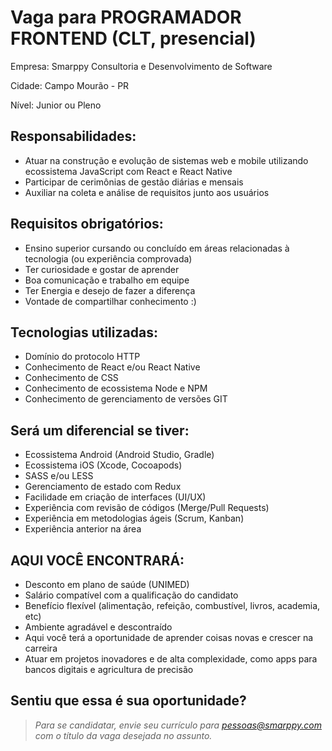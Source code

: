 # Vaga para PROGRAMADOR FRONTEND (CLT, presencial)

Empresa: Smarppy Consultoria e Desenvolvimento de Software

Cidade: Campo Mourão - PR

Nível: Junior ou Pleno

## Responsabilidades:

- Atuar na construção e evolução de sistemas web e mobile utilizando ecossistema JavaScript com React e React Native
- Participar de cerimônias de gestão diárias e mensais 
- Auxiliar na coleta e análise de requisitos junto aos usuários

## Requisitos obrigatórios:

- Ensino superior cursando ou concluído em áreas relacionadas à tecnologia (ou experiência comprovada)
- Ter curiosidade e gostar de aprender
- Boa comunicação e trabalho em equipe
- Ter Energia e desejo de fazer a diferença
- Vontade de compartilhar conhecimento :)

## Tecnologias utilizadas:

- Domínio do protocolo HTTP
- Conhecimento de React e/ou React Native
- Conhecimento de CSS
- Conhecimento de ecossistema Node e NPM
- Conhecimento de gerenciamento de versões GIT

## Será um diferencial se tiver: 

- Ecossistema Android (Android Studio, Gradle)
- Ecossistema iOS (Xcode, Cocoapods)
- SASS e/ou LESS
- Gerenciamento de estado com Redux
- Facilidade em criação de interfaces (UI/UX)
- Experiência com revisão de códigos (Merge/Pull Requests)
- Experiência em metodologias ágeis (Scrum, Kanban)
- Experiência anterior na área

## AQUI VOCÊ ENCONTRARÁ:

- Desconto em plano de saúde (UNIMED)
- Salário compatível com a qualificação do candidato
- Benefício flexível (alimentação, refeição, combustível, livros, academia, etc)
- Ambiente agradável e descontraído
- Aqui você terá a oportunidade de aprender coisas novas e crescer na carreira
- Atuar em projetos inovadores e de alta complexidade, como apps para bancos digitais e agricultura de precisão

## Sentiu que essa é sua oportunidade?

> _Para se candidatar, envie seu currículo para [pessoas@smarppy.com](mailto:pessoas@smarppy.com) com o título da vaga desejada no *assunto*._
